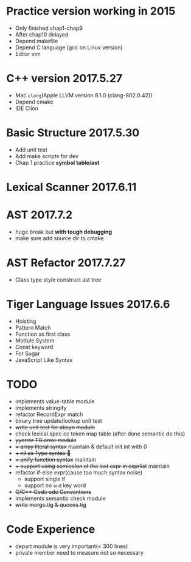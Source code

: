 # Practice version working in 2015

* Only finished chap1-chap9
* After chap10 delayed
* Depend makefile
* Depend C language (gcc on Linux version)
* Editor vim

# C++ version 2017.5.27

* Mac `clang`(Apple LLVM version 8.1.0 (clang-802.0.42))
* Depend cmake
* IDE Clion

# Basic Structure 2017.5.30

* Add unit test
* Add make scripts for dev
* Chap 1 practice __symbol table/ast__

# Lexical Scanner 2017.6.11

# AST 2017.7.2

* huge break but __with tough debugging__
* make sure add source dir to cmake

# AST Refactor 2017.7.27

* Class type style construct ast tree  

# Tiger Language Issues 2017.6.6

* Hoisting
* Pattern Match
* Function as first class
* Module System
* Const keyword
* For Sugar
* JavaScript Like Syntax

# TODO

* implements value-table module
* implements stringify
* refactor RecordExpr match
* binary tree update/lookup unit test
* ~~write unit test for absyn module~~
* check lexical.spec.cc token map table (after done semantic do this)
* ~~yyerror TO error module~~
* ~~\+ array literal syntax~~ maintain & default init int with 0
* ~~\+ nil as Type syntax 🌿️~~
* ~~\+ unify function syntax~~ maintain
* ~~\+ support using semicolon at the last expr in exprlist~~ maintain
* refactor if-else expr(cause too much syntax noise)
	* support single if
	* support no `end` key word
* ~~C/C++ Code ode Conventions~~
* implements semantic check module
* ~~write merge.tig & queens.tig~~

# Code Experience

* depart module is very important(< 300 lines)
* private member need to measure not so necessary




